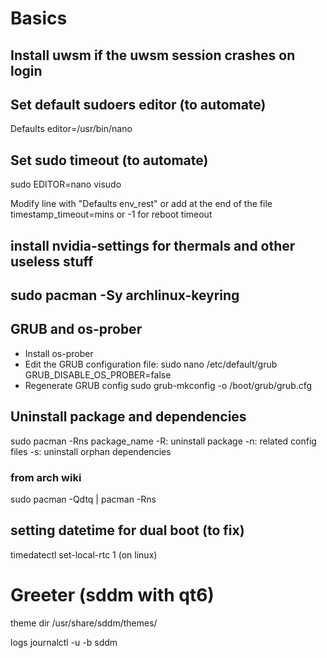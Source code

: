 # Basics

## Install uwsm if the uwsm session crashes on login

## Set default sudoers editor (to automate)
Defaults editor=/usr/bin/nano

## Set sudo timeout  (to automate)
sudo EDITOR=nano visudo

Modify line with "Defaults env_rest" or add at the end of the file timestamp_timeout=mins or -1 for reboot timeout

## install nvidia-settings for thermals and other useless stuff

## sudo pacman -Sy archlinux-keyring

## GRUB and os-prober
- Install os-prober
- Edit the GRUB configuration file:
sudo nano /etc/default/grub
GRUB_DISABLE_OS_PROBER=false
- Regenerate GRUB config
sudo grub-mkconfig -o /boot/grub/grub.cfg

## Uninstall package and dependencies
sudo pacman -Rns package_name
    -R: uninstall package
    -n: related config files
    -s: uninstall orphan dependencies

### from arch wiki
sudo pacman -Qdtq | pacman -Rns

## setting datetime for dual boot (to fix)
timedatectl set-local-rtc 1 (on linux)

# Greeter (sddm with qt6)
theme dir
/usr/share/sddm/themes/

logs
journalctl -u -b sddm